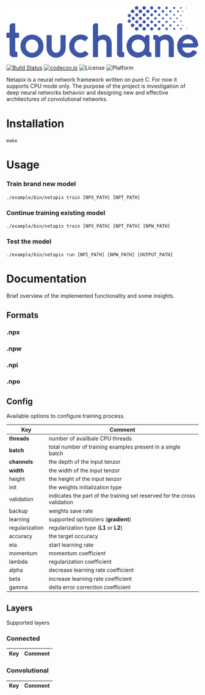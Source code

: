 ![LOGO](https://github.com/touchlane/Netapix/blob/master/assets/logo.svg)

[![Build Status](https://travis-ci.org/touchlane/Netapix.svg?branch=master)](https://travis-ci.org/touchlane/Netapix)
[![codecov.io](https://codecov.io/gh/touchlane/Netapix/branch/master/graph/badge.svg)](https://codecov.io/gh/codecov/Netapix/branch/master)
![License](https://img.shields.io/badge/license-MIT-blue.svg)
![Platform](https://img.shields.io/badge/platform-MacOS-lightgrey.svg)

Netapix is a neural network framework written on pure C. For now it supports CPU mode only. The purpose of the project is investigation of  deep neural networks behavior and designing new and effective architectures of convolutional networks.

# Installation
```
make
```

# Usage

### Train brand new model
```
./example/bin/netapix train [NPX_PATH] [NPT_PATH]  
```

### Continue training existing model
```
./example/bin/netapix train [NPX_PATH] [NPT_PATH] [NPW_PATH]  
```

### Test the model
```
./example/bin/netapix run [NPI_PATH] [NPW_PATH] [OUTPUT_PATH]  
```

# Documentation
Brief overview of the implemented functionality and some insights.

## Formats

### .npx

### .npw

### .npi

### .npo

## Config
Available options to configure training process.

| Key |  Comment |
| ------------- | ------------- |
|**threads** | number of availbale CPU threads |
|**batch** | total number of training examples present in a single batch  |
|**channels** | the depth of the input tenzor |
|**width** | the width of the input tenzor | 
|height | the height of the input tenzor | 
|init | the weights initialization type |
|validation | indicates the part of the training set reserved for the cross validation |
|backup | weights save rate |
|learning | supported optimiziers (**gradient**) |
|regularization |regularization type (**L1** or **L2**)|
|accuracy | the target occuracy |
|eta | start learning rate |
|momentum | momentum coefficient|
|lambda | regularization coefficient |
|alpha | decrease learning rate coefficient|
|beta |  increase learning rate coefficient |
|gamma | delta error correction coefficient |

## Layers
Supported layers

### Connected
| Key |  Comment |
| ------------- | ------------- |

### Convolutional
| Key |  Comment |
| ------------- | ------------- |
